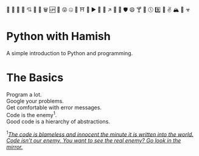 🏨 🌙 🗿 🏏 💘 🎰 🏈 🗑 🆙 🚁 😝 🤐 👣 ⛩ 🐪 ▶️ 🕋 🐸 ↗️ 💾 🚥 🛡 😄 🍸 🌽 🕔 9️⃣ 💛 ✌️ 🏔 🚌 ☣
# Python with Hamish

A simple introduction to Python and programming.

# The Basics

Program a lot.  
Google your problems.  
Get comfortable with error messages.  
Code is the enemy<sup>1</sup>.  
Good code is a hierarchy of abstractions.  

<sup>1</sup>[*The code is blameless and innocent the minute it is written into the world. Code isn’t our enemy. You want to see the real enemy? Go look in the mirror.*](https://blog.codinghorror.com/the-best-code-is-no-code-at-all/)
